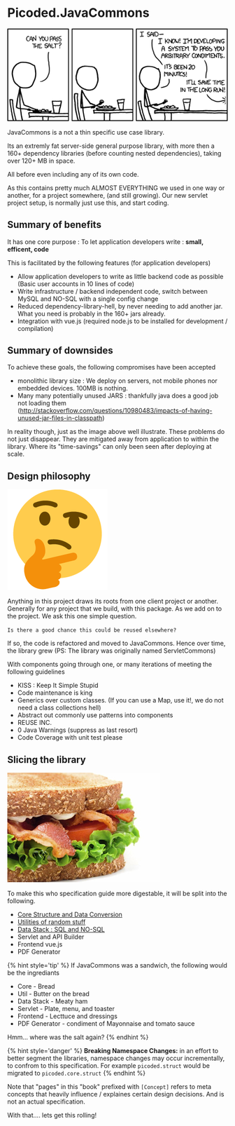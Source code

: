 # Picoded.JavaCommons

![Optimize Everything! - JavaCommons in a nutshell](./images/xkcd_the_general_problem.png)

JavaCommons is a not a thin specific use case library. 

Its an extremly fat server-side general purpose library, with more then a 160+ dependency libraries (before counting nested dependencies), taking over 120+ MB in space. 

All before even including any of its own code.

As this contains pretty much ALMOST EVERYTHING we used in one way or another, for a project somewhere, (and still growing). Our new servlet project setup, is normally just use this, and start coding.

## Summary of benefits

It has one core purpose : To let application developers write : __small, efficent, code__

This is facilitated by the following features (for application developers)

+ Allow application developers to write as little backend code as possible (Basic user accounts in 10 lines of code)
+ Write infrastructure / backend independent code, switch between MySQL and NO-SQL with a single config change
+ Reduced dependency-library-hell, by never needing to add another jar. What you need is probably in the 160+ jars already.
+ Integration with vue.js (required node.js to be installed for development / compilation)

## Summary of downsides

To achieve these goals, the following compromises have been accepted

- monolithic library size : We deploy on servers, not mobile phones nor embedded devices. 100MB is nothing.
- Many many potentially unused JARS : thankfully java does a good job not loading them (http://stackoverflow.com/questions/10980483/impacts-of-having-unused-jar-files-in-classpath)

In reality though, just as the image above well illustrate. These problems do not just disappear. They are mitigated away from application to within the library. Where its "time-savings" can only been seen after deploying at scale.

## Design philosophy

![Hmmm....](./images/thinking_emoji.png)

Anything in this project draws its roots from one client project or another. Generally for any project that we build, with this package. As we add on to the project. We ask this one simple question.

`Is there a good chance this could be reused elsewhere?`

If so, the code is refactored and moved to JavaCommons. Hence over time, the library grew (PS: The library was originally named ServletCommons)

With components going through one, or many iterations of meeting the following guidelines

+ KISS : Keep It Simple Stupid
+ Code maintenance is king
+ Generics over custom classes. (If you can use a Map, use it!, we do not need a class collections hell)
+ Abstract out commonly use patterns into components
+ REUSE INC.
+ 0 Java Warnings (suppress as last resort)
+ Code Coverage with unit test please

## Slicing the library

![Sandwich...](./images/sandwich_on_toast.jpg)

To make this who specification guide more digestable, it will be split into the following.

* [Core Structure and Data Conversion](core/the-core.md)
* [Utilities of random stuff](util/the-random-stuff.md)
* [Data Stack : SQL and NO-SQL](dstack/the-dstack.md)
* Servlet and API Builder
* Frontend vue.js
* PDF Generator

{% hint style='tip' %}
If JavaCommons was a sandwich, the following would be the ingrediants

* Core - Bread
* Util - Butter on the bread
* Data Stack - Meaty ham
* Servlet - Plate, menu, and toaster
* Frontend - Lecttuce and dressings
* PDF Generator - condiment of Mayonnaise and tomato sauce

Hmm... where was the salt again?
{% endhint %}

{% hint style='danger' %}
**Breaking Namespace Changes:** in an effort to better segment the libraries, namespace changes may occur incrementally, to confrom to this specification. For example `picoded.struct` would be migrated to `picoded.core.struct`
{% endhint %}

Note that "pages" in this "book" prefixed with `[Concept]` refers to meta concepts that heavily influence / explaines certain design decisions. And is not an actual specification.

With that.... lets get this rolling!
